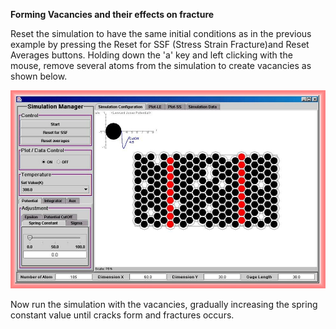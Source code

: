 

**Forming Vacancies and their effects on fracture**

Reset the simulation to have the same initial conditions as in the previous example by pressing the Reset for SSF (Stress Strain Fracture)and Reset Averages buttons.  Holding down the 'a' key and left clicking with the mouse, remove several atoms from the simulation to create vacancies as shown below.


![](./Material_ex2_1.jpg)



Now run the simulation with the vacancies, gradually increasing the spring constant value until cracks form and fractures occurs.